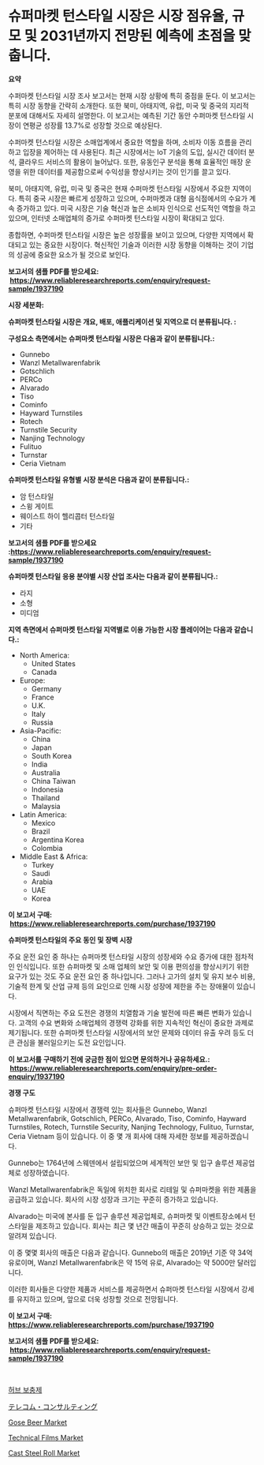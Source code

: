 <p><h1>슈퍼마켓 턴스타일 시장은 시장 점유율, 규모 및 2031년까지 전망된 예측에 초점을 맞춥니다.</h1></p><p><strong>요약</strong></p>
<p><p>수퍼마켓 턴스타일 시장 조사 보고서는 현재 시장 상황에 특히 중점을 둔다. 이 보고서는 특히 시장 동향을 간략히 소개한다. 또한 북미, 아태지역, 유럽, 미국 및 중국의 지리적 분포에 대해서도 자세히 설명한다. 이 보고서는 예측된 기간 동안 수퍼마켓 턴스타일 시장이 연평균 성장률 13.7%로 성장할 것으로 예상된다.</p><p>수퍼마켓 턴스타일 시장은 소매업계에서 중요한 역할을 하며, 소비자 이동 흐름을 관리하고 입장을 제어하는 데 사용된다. 최근 시장에서는 IoT 기술의 도입, 실시간 데이터 분석, 클라우드 서비스의 활용이 늘어났다. 또한, 유동인구 분석을 통해 효율적인 매장 운영을 위한 데이터를 제공함으로써 수익성을 향상시키는 것이 인기를 끌고 있다.</p><p>북미, 아태지역, 유럽, 미국 및 중국은 현재 수퍼마켓 턴스타일 시장에서 주요한 지역이다. 특히 중국 시장은 빠르게 성장하고 있으며, 수퍼마켓과 대형 음식점에서의 수요가 계속 증가하고 있다. 미국 시장은 기술 혁신과 높은 소비자 인식으로 선도적인 역할을 하고 있으며, 인터넷 소매업체의 증가로 수퍼마켓 턴스타일 시장이 확대되고 있다.</p><p>종합하면, 수퍼마켓 턴스타일 시장은 높은 성장률을 보이고 있으며, 다양한 지역에서 확대되고 있는 중요한 시장이다. 혁신적인 기술과 이러한 시장 동향을 이해하는 것이 기업의 성공에 중요한 요소가 될 것으로 보인다.</p></p>
<p><strong>보고서의 샘플 PDF를 받으세요: &nbsp;<a href="https://www.reliableresearchreports.com/enquiry/request-sample/1937190">https://www.reliableresearchreports.com/enquiry/request-sample/1937190</a></strong></p>
<p><strong>시장 세분화:</strong></p>
<p><strong> 슈퍼마켓 턴스타일 시장은 개요, 배포, 애플리케이션 및 지역으로 더 분류됩니다. :</strong></p>
<p><strong>구성요소 측면에서는 슈퍼마켓 턴스타일 시장은 다음과 같이 분류됩니다.:</strong></p>
<p><ul><li>Gunnebo</li><li>Wanzl Metallwarenfabrik</li><li>Gotschlich</li><li>PERCo</li><li>Alvarado</li><li>Tiso</li><li>Cominfo</li><li>Hayward Turnstiles</li><li>Rotech</li><li>Turnstile Security</li><li>Nanjing Technology</li><li>Fulituo</li><li>Turnstar</li><li>Ceria Vietnam</li></ul></p>
<p><strong> 슈퍼마켓 턴스타일 유형별 시장 분석은 다음과 같이 분류됩니다.:</strong></p>
<p><ul><li>암 턴스타일</li><li>스윙 게이트</li><li>웨이스트 하이 헬리콥터 턴스타일</li><li>기타</li></ul></p>
<p><strong>보고서의 샘플 PDF를 받으세요 :<a href="https://www.reliableresearchreports.com/enquiry/request-sample/1937190">https://www.reliableresearchreports.com/enquiry/request-sample/1937190</a></strong></p>
<p><strong> 슈퍼마켓 턴스타일 응용 분야별 시장 산업 조사는 다음과 같이 분류됩니다.:</strong></p>
<p><ul><li>라지</li><li>소형</li><li>미디엄</li></ul></p>
<p><strong>지역 측면에서 슈퍼마켓 턴스타일 지역별로 이용 가능한 시장 플레이어는 다음과 같습니다.:</strong></p>
<p><ul>
    <li>
        North America:
        <ul>
            <li>United States</li>
            <li>Canada</li>
        </ul>
    </li>
    <li>
        Europe:
        <ul>
            <li>Germany</li>
            <li>France</li>
            <li>U.K.</li>
            <li>Italy</li>
            <li>Russia</li>
        </ul>
    </li>
    <li>
        Asia-Pacific:
        <ul>
            <li>China</li>
            <li>Japan</li>
            <li>South Korea</li>
            <li>India</li>
            <li>Australia</li>
            <li>China Taiwan</li>
            <li>Indonesia</li>
            <li>Thailand</li>
            <li>Malaysia</li>
        </ul>
    </li>
    <li>
        Latin America:
        <ul>
            <li>Mexico</li>
            <li>Brazil</li>
            <li>Argentina Korea</li>
            <li>Colombia</li>
        </ul>
    </li>
    <li>
        Middle East & Africa:
        <ul>
            <li>Turkey</li>
            <li>Saudi</li>
            <li>Arabia</li>
            <li>UAE</li>
            <li>Korea</li>
        </ul>
    </li>
    </ul></p>
<p><strong>이 보고서 구매: &nbsp;<a href="https://www.reliableresearchreports.com/purchase/1937190">https://www.reliableresearchreports.com/purchase/1937190</a></strong></p>
<p><strong>슈퍼마켓 턴스타일의 주요 동인 및 장벽 시장</strong></p>
<p><p>주요 운전 요인 중 하나는 슈퍼마켓 턴스타일 시장의 성장세와 수요 증가에 대한 점차적인 인식입니다. 또한 슈퍼마켓 및 소매 업체의 보안 및 이용 편의성을 향상시키기 위한 요구가 있는 것도 주요 운전 요인 중 하나입니다. 그러나 고가의 설치 및 유지 보수 비용, 기술적 한계 및 산업 규제 등의 요인으로 인해 시장 성장에 제한을 주는 장애물이 있습니다.</p><p>시장에서 직면하는 주요 도전은 경쟁의 치열함과 기술 발전에 따른 빠른 변화가 있습니다. 고객의 수요 변화와 소매업체의 경쟁력 강화를 위한 지속적인 혁신이 중요한 과제로 제기됩니다. 또한 슈퍼마켓 턴스타일 시장에서의 보안 문제와 데이터 유출 우려 등도 더 큰 관심을 불러일으키는 도전 요인입니다.</p></p>
<p><strong>이 보고서를 구매하기 전에 궁금한 점이 있으면 문의하거나 공유하세요.: &nbsp;<a href="https://www.reliableresearchreports.com/enquiry/pre-order-enquiry/1937190">https://www.reliableresearchreports.com/enquiry/pre-order-enquiry/1937190</a></strong></p>
<p><strong>경쟁 구도</strong></p>
<p><p>슈퍼마켓 턴스타일 시장에서 경쟁력 있는 회사들은 Gunnebo, Wanzl Metallwarenfabrik, Gotschlich, PERCo, Alvarado, Tiso, Cominfo, Hayward Turnstiles, Rotech, Turnstile Security, Nanjing Technology, Fulituo, Turnstar, Ceria Vietnam 등이 있습니다. 이 중 몇 개 회사에 대해 자세한 정보를 제공하겠습니다.</p><p>Gunnebo는 1764년에 스웨덴에서 설립되었으며 세계적인 보안 및 입구 솔루션 제공업체로 성장하였습니다.</p><p>Wanzl Metallwarenfabrik은 독일에 위치한 회사로 리테일 및 슈퍼마켓을 위한 제품을 공급하고 있습니다. 회사의 시장 성장과 크기는 꾸준히 증가하고 있습니다.</p><p>Alvarado는 미국에 본사를 둔 입구 솔루션 제공업체로, 슈퍼마켓 및 이벤트장소에서 턴스타일을 제조하고 있습니다. 회사는 최근 몇 년간 매출이 꾸준히 상승하고 있는 것으로 알려져 있습니다.</p><p>이 중 몇몇 회사의 매출은 다음과 같습니다. Gunnebo의 매출은 2019년 기준 약 34억 유로이며, Wanzl Metallwarenfabrik은 약 15억 유로, Alvarado는 약 5000만 달러입니다.</p><p>이러한 회사들은 다양한 제품과 서비스를 제공하면서 슈퍼마켓 턴스타일 시장에서 강세를 유지하고 있으며, 앞으로 더욱 성장할 것으로 전망됩니다.</p></p>
<p><strong>이 보고서 구매: &nbsp; <a href="https://www.reliableresearchreports.com/purchase/1937190">https://www.reliableresearchreports.com/purchase/1937190</a></strong></p>
<p><strong>보고서의 샘플 PDF를 받으세요: &nbsp;<a href="https://www.reliableresearchreports.com/enquiry/request-sample/1937190">https://www.reliableresearchreports.com/enquiry/request-sample/1937190</a></strong><strong></strong></p>
<p>&nbsp;</p>
<p><p><a href="https://medium.com/@joeyjohns20/%ED%97%88%EB%B8%8C-%EB%B3%B4%EC%B6%A9%EC%A0%9C-%EC%8B%9C%EC%9E%A5-%EC%A0%90%EC%9C%A0%EC%9C%A8-%EB%B3%80%ED%99%94-%EB%B0%8F-%EC%8B%9C%EC%9E%A5-%EC%84%B1%EC%9E%A5-%EB%8F%99%ED%96%A5-2024%EB%85%84-2031%EB%85%84-0f82cda97dab">허브 보충제</a></p><p><a href="https://github.com/cnnriuez22368/Market-Research-Report-List-1/blob/main/8742543193229.md">テレコム・コンサルティング</a></p><p><a href="https://view.publitas.com/reportprime-1/gose-beer-market-size-reflecting-a-forecast-till-2031-market-by-type-by-application-and-by-geography/">Gose Beer Market</a></p><p><a href="https://github.com/Krish2023na/Market-Research-Report-List-3/blob/main/technical-films-market.md">Technical Films Market</a></p><p><a href="https://issuu.com/reportprime-2/docs/cast-steel-roll-market-size-2030.pptx">Cast Steel Roll Market</a></p></p>